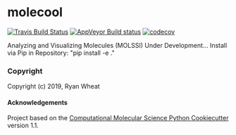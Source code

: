 molecool
==============================
[//]: # (Badges)
[![Travis Build Status](https://travis-ci.org/REPLACE_WITH_OWNER_ACCOUNT/molecool.svg?branch=master)](https://travis-ci.org/REPLACE_WITH_OWNER_ACCOUNT/molecool)
[![AppVeyor Build status](https://ci.appveyor.com/api/projects/status/REPLACE_WITH_APPVEYOR_LINK/branch/master?svg=true)](https://ci.appveyor.com/project/REPLACE_WITH_OWNER_ACCOUNT/molecool/branch/master)
[![codecov](https://codecov.io/gh/REPLACE_WITH_OWNER_ACCOUNT/molecool/branch/master/graph/badge.svg)](https://codecov.io/gh/REPLACE_WITH_OWNER_ACCOUNT/molecool/branch/master)

Analyzing and Visualizing Molecules (MOLSSI)
Under Development...
Install via Pip in Repository: "pip install -e ."

### Copyright

Copyright (c) 2019, Ryan Wheat


#### Acknowledgements
 
Project based on the 
[Computational Molecular Science Python Cookiecutter](https://github.com/molssi/cookiecutter-cms) version 1.1.
